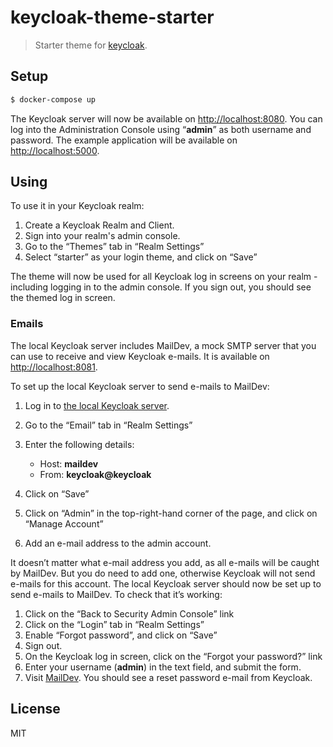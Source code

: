 # keycloak-theme-starter

> Starter theme for [keycloak](https://www.keycloak.org/).

## Setup

```sh
$ docker-compose up
```

The Keycloak server will now be available on <http://localhost:8080>. You can log into the Administration Console using “**admin**” as both username and password. The example application will be available on <http://localhost:5000>.


## Using

To use it in your Keycloak realm:

1. Create a Keycloak Realm and Client.
2. Sign into your realm's admin console.
3. Go to the “Themes” tab in “Realm Settings”
4. Select “starter” as your login theme, and click on “Save”

The theme will now be used for all Keycloak log in screens on your realm - including logging in to the admin console. If you sign out, you should see the themed log in screen.

### Emails

The local Keycloak server includes MailDev, a mock SMTP server that you can use to receive and view Keycloak e-mails. It is available on <http://localhost:8081>.

To set up the local Keycloak server to send e-mails to MailDev:

1. Log in to [the local Keycloak server](http://localhost:8080).
2. Go to the “Email” tab in “Realm Settings”
3. Enter the following details:

    - Host: **maildev**
    - From: **keycloak@keycloak**

4. Click on “Save”
5. Click on “Admin” in the top-right-hand corner of the page, and click on “Manage Account”
6. Add an e-mail address to the admin account. 
   
It doesn’t matter what e-mail address you add, as all e-mails will be caught by MailDev. But you do need to add one, otherwise Keycloak will not send e-mails for this account. The local Keycloak server should now be set up to send e-mails to MailDev. To check that it’s working:

1. Click on the “Back to Security Admin Console” link
2. Click on the “Login” tab in “Realm Settings”
3. Enable “Forgot password”, and click on “Save”
4. Sign out.
5. On the Keycloak log in screen, click on the “Forgot your password?” link
6. Enter your username (**admin**) in the text field, and submit the form.
7. Visit [MailDev](http://localhost:8081). You should see a reset password e-mail from Keycloak.


## License

MIT


